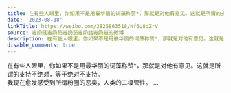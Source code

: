 ```yaml
---
title: 在有些人眼里，你如果不是用最华丽的词藻称赞*，那就是对他有意见。这就是所谓的支持不绝对，等于绝对不支持。我现在愈发感受到所谓粉圈的恶臭，人类的二极管性...
date: '2023-08-18'
linkTitle: https://weibo.com/3825863518/Nf6U8dZrV
source: 毒奶菇毒奶茹毒奶茄毒奶喆毒奶囍的微博
description: 在有些人眼里，你如果不是用最华丽的词藻称赞*，那就是对他有意见。这就是所谓的支持不绝对，等于绝对不支持。<br>我现在愈发感受到所谓粉圈的恶臭，人类的二极管性。  ...
disable_comments: true
---
```

在有些人眼里，你如果不是用最华丽的词藻称赞*，那就是对他有意见。这就是所谓的支持不绝对，等于绝对不支持。<br>我现在愈发感受到所谓粉圈的恶臭，人类的二极管性。  ...